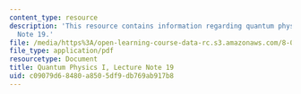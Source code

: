 ```yaml
---
content_type: resource
description: 'This resource contains information regarding quantum physics: Lecture
  Note 19.'
file: /media/https%3A/open-learning-course-data-rc.s3.amazonaws.com/8-04-quantum-physics-i-spring-2016/c09079d68480a8505df9db769ab917b8_MIT8_04S16_LecNotes19.pdf
file_type: application/pdf
resourcetype: Document
title: Quantum Physics I, Lecture Note 19
uid: c09079d6-8480-a850-5df9-db769ab917b8
---
```

